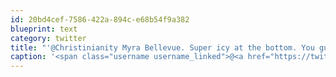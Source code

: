 ```yaml
---
id: 20bd4cef-7586-422a-894c-e68b54f9a382
blueprint: text
category: twitter
title: "'@Christinianity Myra Bellevue. Super icy at the bottom. You guys should check out Stephens coyote ridge north of you"
caption: '<span class="username username_linked">@<a href="https://twitter.com/Christinianity" title="Christine-ianity">Christinianity</a></span> Myra Bellevue. Super icy at the bottom. You guys should check out Stephens coyote ridge north of you'
---
```

